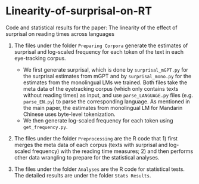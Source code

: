 # Linearity-of-surprisal-on-RT

Code and statistical results for the paper: The linearity of the effect of surprisal on reading times across languages

1. The files under the folder `Preparing Corpora` generate the estimates of surprisal and log-scaled frequency for each token of the text in each eye-tracking corpus. 
	* We first generate surprisal, which is done by `surprisal_mGPT.py` for the surprisal estimates from mGPT and by `surprisal_mono.py` for the estimates from the monolingual LMs we trained. Both files take the meta data of the eyetracking corpus (which only contains texts without reading times) as input, and use `parse_LANGUAGE.py` files (e.g. `parse_EN.py`) to parse the corresponding language. As mentioned in the main paper, the estimates from monolingual LM for Mandarin Chinese uses byte-level tokenization.
	* We then generate log-scaled frequency for each token using `get_frequency.py`.

2. The files under the folder `Preprocessing` are the R code that 1) first merges the meta data of each corpus (texts with surprisal and log-scaled frequency) with the reading time measures; 2) and then performs other data wrangling to prepare for the statistical analyses.

3. The files under the folder `Analyses` are the R code for statistical tests. The detailed results are under the folder `Stats Results`.

